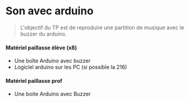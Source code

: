 # Son avec arduino
> L'objectif du TP est de reproduire une partition de musique
> avec le buzzer du arduino.

#### Matériel paillasse élève (x8)

- Une boîte Arduino avec buzzer
- Logiciel arduino sur les PC (si possible la 216)

#### Matériel paillasse prof

- Une boite Arduino avec Buzzer

